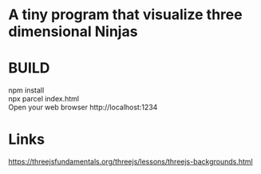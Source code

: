 # A tiny program that visualize three dimensional Ninjas

# BUILD
npm install  
npx parcel index.html  
Open your web browser http://localhost:1234
# Links
https://threejsfundamentals.org/threejs/lessons/threejs-backgrounds.html
